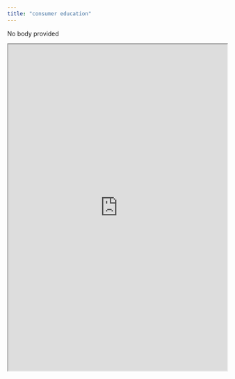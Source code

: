 ```yaml
---
title: "consumer education"
---
```


No body provided
<iframe height="750" width="100%" src="https://ewelton.github.io/ktest/wiki.html#consumer%20education"></iframe>
